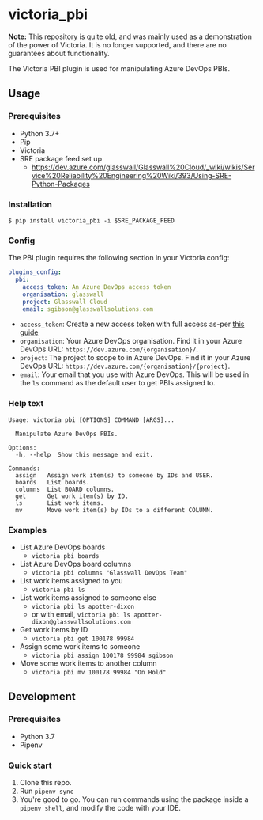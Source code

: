 # victoria_pbi

**Note:** This repository is quite old, and was mainly used as a demonstration
of the power of Victoria. It is no longer supported, and there are no guarantees
about functionality.

The Victoria PBI plugin is used for manipulating Azure DevOps PBIs.

## Usage

### Prerequisites
- Python 3.7+
- Pip
- Victoria
- SRE package feed set up
  - https://dev.azure.com/glasswall/Glasswall%20Cloud/_wiki/wikis/Service%20Reliability%20Engineering%20Wiki/393/Using-SRE-Python-Packages

### Installation
```terminal
$ pip install victoria_pbi -i $SRE_PACKAGE_FEED
```

### Config
The PBI plugin requires the following section in your Victoria config:

```yaml
plugins_config:
  pbi:
    access_token: An Azure DevOps access token
    organisation: glasswall
    project: Glasswall Cloud
    email: sgibson@glasswallsolutions.com
```

- `access_token`: Create a new access token with full access as-per 
  [this guide](https://docs.microsoft.com/en-us/azure/devops/organizations/accounts/use-personal-access-tokens-to-authenticate?view=azure-devops)
- `organisation`: Your Azure DevOps organisation. Find it in your Azure DevOps
  URL: `https://dev.azure.com/{organisation}/`.
- `project`: The project to scope to in Azure DevOps. Find it in your Azure
  DevOps URL: `https://dev.azure.com/{organisation}/{project}`.
- `email`: Your email that you use with Azure DevOps. This will be used in the
  `ls` command as the default user to get PBIs assigned to.

### Help text
```
Usage: victoria pbi [OPTIONS] COMMAND [ARGS]...

  Manipulate Azure DevOps PBIs.

Options:
  -h, --help  Show this message and exit.

Commands:
  assign   Assign work item(s) to someone by IDs and USER.
  boards   List boards.
  columns  List BOARD columns.
  get      Get work item(s) by ID.
  ls       List work items.
  mv       Move work item(s) by IDs to a different COLUMN.
```

### Examples
- List Azure DevOps boards
    - `victoria pbi boards`
- List Azure DevOps board columns
    - `victoria pbi columns "Glasswall DevOps Team"`
- List work items assigned to you
    - `victoria pbi ls`
- List work items assigned to someone else
    - `victoria pbi ls apotter-dixon`
    - or with email, `victoria pbi ls apotter-dixon@glasswallsolutions.com`
- Get work items by ID
    - `victoria pbi get 100178 99984`
- Assign some work items to someone
    - `victoria pbi assign 100178 99984 sgibson`
- Move some work items to another column
    - `victoria pbi mv 100178 99984 "On Hold"`

## Development

### Prerequisites
- Python 3.7
- Pipenv

### Quick start
1. Clone this repo.
2. Run `pipenv sync`
3. You're good to go. You can run commands using the package inside a
   `pipenv shell`, and modify the code with your IDE.
   